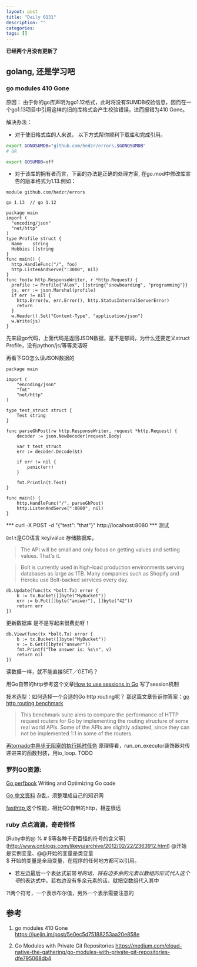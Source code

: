 ```yaml
---
layout: post
title: "Daily 0131"
description: ""
categories: 
tags: []
---
```

 


**已经两个月没有更新了**  

## golang, 还是学习吧  

### go modules 410 Gone

原因： 由于你的go库声明为go1.12格式，此时将没有SUMDB校验信息，因而在一个go1.13项目中引用这样的旧的库格式会产生校验错误，进而报错为410 Gone。 

解决办法： 

- 对于使旧格式库的人来说， 以下方式帮你顺利下载库和完成引用。

```bash 
export GONOSUMDB="github.com/hedzr/errors,$GONOSUMDB"
# OR 

export GOSUMDB=off
```

- 对于该库的拥有者而言，下面的办法是正确的处理方案, 在go.mod中修改库宣告的版本格式为1.13.例如： 

```golang
module github.com/hedzr/errors

go 1.13  // go 1.12

```


```golang
package main
import (
  "encoding/json"
  "net/http"
)
type Profile struct {
  Name    string
  Hobbies []string
}
func main() {
  http.HandleFunc("/", foo)
  http.ListenAndServe(":3000", nil)
}
func foo(w http.ResponseWriter, r *http.Request) {
  profile := Profile{"Alex", []string{"snowboarding", "programming"}}
  js, err := json.Marshal(profile)
  if err != nil {
    http.Error(w, err.Error(), http.StatusInternalServerError)
    return
  }
  w.Header().Set("Content-Type", "application/json")
  w.Write(js)
}

```
先来段go代码，上面代码是返回JSON数据，是不是郁闷，为什么还要定义struct Profile，没有python/js/等等灵活呀  


再看下GO怎么读JSON数据的

```GOlang
package main

import (
	"encoding/json"
	"fmt"
	"net/http"
)

type test_struct struct {
	Test string
}

func parseGhPost(rw http.ResponseWriter, request *http.Request) {
	decoder := json.NewDecoder(request.Body)

	var t test_struct
	err := decoder.Decode(&t)

	if err != nil {
		panic(err)
	}

	fmt.Println(t.Test)
}

func main() {
	http.HandleFunc("/", parseGhPost)
	http.ListenAndServe(":8080", nil)
}

```
*** curl -X POST -d "{\"test\": \"that\"}" http://localhost:8080 *** 测试  




`Bolt`是GO语言 key/value 存储数据库，  
> The API will be small and only focus on getting values and setting values. That's it.  

> Bolt is currently used in high-load production environments serving databases as large as 1TB. Many companies such as Shopify and Heroku use Bolt-backed services every day.
>

```
db.Update(func(tx *bolt.Tx) error {
	b := tx.Bucket([]byte("MyBucket"))
	err := b.Put([]byte("answer"), []byte("42"))
	return err
})
```

更新数据库 是不是写起来很费劲呀！  

```
db.View(func(tx *bolt.Tx) error {
	b := tx.Bucket([]byte("MyBucket"))
	v := b.Get([]byte("answer"))
	fmt.Printf("The answer is: %s\n", v)
	return nil
})
```
读数据一样，就不能直接SET／GET吗？   


用Go自带的http参考这个文章[How to use sessions in Go](https://astaxie.gitbooks.io/build-web-application-with-golang/en/06.2.html) 写了session机制  


技术选型：如何选择一个合适的Go http routing呢？ 那这篇文章告诉你答案：[go http routing benchmark](https://github.com/julienschmidt/go-http-routing-benchmark)   
> This benchmark suite aims to compare the performance of HTTP request routers for Go by implementing the routing structure of some real world APIs. Some of the APIs are slightly adapted, since they can not be implemented 1:1 in some of the routers.
>

[再tornado中异步无阻塞的执行耗时任务](http://www.cnblogs.com/DjangoBlog/p/5267006.html)  原理得看，run_on_executor装饰器对传递进来的函数封装，用io_loop.  TODO   





### 罗列GO资源:

[Go perfbook](https://github.com/dgryski/go-perfbook/blob/master/performance.md) Writing and Optimizing Go code   

[Go 中文资料](http://colobu.com/categories/Go/) 杂乱，须整理成自己的知识网   

[fasthttp ]( https://github.com/valyala/fasthttp ) 这个性能，相比GO自带的http，相差很远  

### ruby 点点滴滴，奇奇怪怪

[Ruby中的@ % # $等各种千奇百怪的符号的含义等] (http://www.cnblogs.com/likeyu/archive/2012/02/22/2363912.html) 
@开始是实例变量、@@开始的变量是类变量  
$ 开始的变量是全局变量，在程序的任何地方都可以引用。  

* 若左边最后一个表达式前带*号的话，将右边多余的元素以数组的形式代入这个带*的表达式中。若右边没有多余元素的话，就把空数组代入其中   

?!两个符号，一个表示布尔值，另外一个表示需要注意的    





## 参考
1. go modules 410 Gone
  https://juejin.im/post/5e0ec5d75188253aa20e858e


2. Go Modules with Private Git Repositories
  https://medium.com/cloud-native-the-gathering/go-modules-with-private-git-repositories-dfe795068db4



